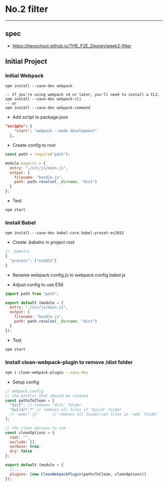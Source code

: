 # No.2 filter

---

## spec

- https://hexschool.github.io/THE_F2E_Design/week2-filter

## Initial Project

### Initial Webpack

```shell
npm install --save-dev webpack

-- If you're using webpack v4 or later, you'll need to install a CLI.
npm install --save-dev webpack-cli
-- or
npm install --save-dev webpack-command
```

- Add script to package.json

```json
"scripts": {
    "start": "webpack --mode development"
  },
```

- Create config to root

```js
const path = require("path");

module.exports = {
  entry: "./src/js/main.js",
  output: {
    filename: "bundle.js",
    path: path.resolve(__dirname, "dist")
  }
};
```

- Test

```sh
npm start
```

### Install Babel

```shell
npm install --save-dev babel-core babel-preset-es2015
```

- Create .babelrc in project root

```js
// .babelrc
{
  "presets": ["es2015"]
}
```

- Rename webpack.config.js to webpack.config.babel.js

- Adjust config to use ES6

```js
import path from "path";

export default (module = {
  entry: "./src/js/main.js",
  output: {
    filename: "bundle.js",
    path: path.resolve(__dirname, "dist")
  }
});
```

- Test

```sh
npm start
```

### Install clean-webpack-plugin to remove /dist folder

```sh
npm i clean-webpack-plugin --save-dev
```

- Setup config

```js
// webpack.config
// the path(s) that should be cleaned
const pathsToClean = [
  "dist", // removes 'dist' folder
  "build/*.*" // removes all files in 'build' folder
  // 'web/*.js'      // removes all JavaScript files in 'web' folder
];

// the clean options to use
const cleanOptions = {
  root: "",
  exclude: [],
  verbose: true,
  dry: false
};

export default (module = {
  //...
  plugins: [new CleanWebpackPlugin(pathsToClean, cleanOptions)]
});
```
